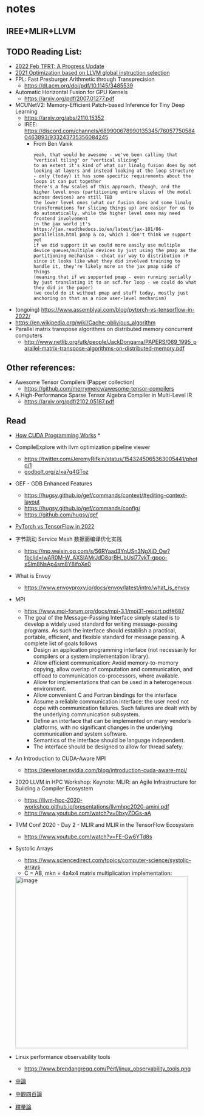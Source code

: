 # notes
## IREE+MLIR+LLVM

## TODO Reading List:
* [2022 Feb TFRT: A Progress Update](https://blog.tensorflow.org/2022/02/tfrt-progress-update.html)
* [2021 Optimization based on LLVM global instruction selection](https://iopscience.iop.org/article/10.1088/1742-6596/1856/1/012004/pdf)
* FPL: Fast Presburger Arithmetic through Transprecision
  - https://dl.acm.org/doi/pdf/10.1145/3485539
* Automatic Horizontal Fusion for GPU Kernels
  - https://arxiv.org/pdf/2007.01277.pdf
* MCUNetV2: Memory-Efficient Patch-based Inference for Tiny Deep Learning
  - https://arxiv.org/abs/2110.15352
  - IREE: https://discord.com/channels/689900678990135345/760577505840463893/933243735356084245
    * From Ben Vanik
      ```
      yeah, that would be awesome - we've been calling that "vertical tiling" or "vertical slicing"
      to an extent it's kind of what our linalg fusion does by not looking at layers and instead looking at the loop structure - only (today) it has some specific requirements about the loops it can put together
      there's a few scales of this approach, though, and the higher level ones (partitioning entire slices of the model across devices) are still TBD
      the lower level ones (what our fusion does and some linalg transformations for slicing things up) are easier for us to do automatically, while the higher level ones may need frontend involvement
      in the jax world it's https://jax.readthedocs.io/en/latest/jax-101/06-parallelism.html pmap & co, which I don't think we support yet
      if we did support it we could more easily use multiple device queues/multiple devices by just using the pmap as the partitioning mechanism - cheat our way to distribution :P
      since it looks like what they did involved training to handle it, they're likely more on the jax pmap side of things
      (meaning that if we supported pmap - even running serially by just translating it to an scf.for loop - we could do what they did in the paper)
      (we could do it without pmap and stuff today, mostly just anchoring on that as a nice user-level mechanism)
      ```
* (ongoing) https://www.assemblyai.com/blog/pytorch-vs-tensorflow-in-2022/
* https://en.wikipedia.org/wiki/Cache-oblivious_algorithm
* Parallel matrix transpose algorithms on distributed memory concurrent computers
  - http://www.netlib.org/utk/people/JackDongarra/PAPERS/069_1995_parallel-matrix-transpose-algorithms-on-distributed-memory.pdf

## Other references:
* Awesome Tensor Compilers (Papper collection)
  - https://github.com/merrymercy/awesome-tensor-compilers
* A High-Performance Sparse Tensor Algebra Compiler in Multi-Level IR
  - https://arxiv.org/pdf/2102.05187.pdf

## Read
* [How CUDA Programming Works](https://www.nvidia.com/en-us/on-demand/session/gtcspring22-s41487/)
  * 
* CompileExplore with llvm optimization pipeline viewer
  * https://twitter.com/JeremyRifkin/status/1543245065363005441/photo/1
  * [godbolt.org/z/xa7q4GToz](https://godbolt.org/z/xa7q4GToz)
* GEF - GDB Enhanced Features
  * https://hugsy.github.io/gef/commands/context/#editing-context-layout
  * https://hugsy.github.io/gef/commands/config/
  * https://github.com/hugsy/gef
* [PyTorch vs TensorFlow in 2022](https://www.assemblyai.com/blog/pytorch-vs-tensorflow-in-2022/)
* 字节跳动 Service Mesh 数据面编译优化实践
  - https://mp.weixin.qq.com/s/56RYaad3YnUSn3NgXiD_Ow?fbclid=IwAR0M-W_AXSIAMrJdD8qrBH_bUsl77vkT-gpoo-xSlm8NsAp4sm8Y8ifoXe0
* What is Envoy
  - https://www.envoyproxy.io/docs/envoy/latest/intro/what_is_envoy
* MPI
  * https://www.mpi-forum.org/docs/mpi-3.1/mpi31-report.pdf#687
  * The goal of the Message-Passing Interface simply stated is to develop a widely used
    standard for writing message-passing programs. As such the interface should establish a
    practical, portable, efficient, and flexible standard for message passing.
    A complete list of goals follows
    * Design an application programming interface (not necessarily for compilers or a system
      implementation library).
    * Allow efficient communication: Avoid memory-to-memory copying, allow overlap of
      computation and communication, and offload to communication co-processors, where
      available.
    * Allow for implementations that can be used in a heterogeneous environment.
    * Allow convenient C and Fortran bindings for the interface
    * Assume a reliable communication interface: the user need not cope with communication failures. 
      Such failures are dealt with by the underlying communication subsystem.
    * Define an interface that can be implemented on many vendor’s platforms, with no
      significant changes in the underlying communication and system software.
    * Semantics of the interface should be language independent.
    * The interface should be designed to allow for thread safety.

* An Introduction to CUDA-Aware MPI
  - https://developer.nvidia.com/blog/introduction-cuda-aware-mpi/
* 2020 LLVM in HPC Workshop: Keynote: MLIR: an Agile Infrastructure for Building a Compiler Ecosystem
  * https://llvm-hpc-2020-workshop.github.io/presentations/llvmhpc2020-amini.pdf  
  * https://www.youtube.com/watch?v=0bxyZDGs-aA
* TVM Conf 2020 - Day 2 - MLIR and MLIR in the TensorFlow Ecosystem
  * https://www.youtube.com/watch?v=FE-Gw6YTd8s
* Systolic Arrays
  * https://www.sciencedirect.com/topics/computer-science/systolic-arrays
  * C = AB, mkn = 4x4x4 matrix multiplication implementation:
  <img width="453" alt="image" src="https://user-images.githubusercontent.com/5351229/166235438-d2a73aa3-260c-48ce-98e2-e3e52dfcce31.png">
* Linux performance observability tools
  - https://www.brendangregg.com/Perf/linux_observability_tools.png
* [中論](http://e-dalailama.com/sutra/Foundamental_Middle_Path.pdf)
* [中觀四百論](http://e-dalailama.com/sutra/400_2016.pdf)
* [釋量論](http://e-dalailama.com/sutra/%E9%87%8B%E9%87%8F%E8%AB%96.pdf)
